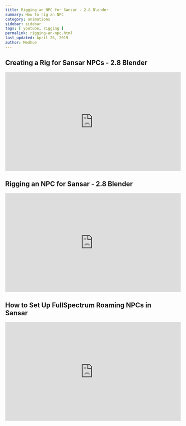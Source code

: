 ```yaml
---
title: Rigging an NPC for Sansar - 2.8 Blender
summary: How to rig an NPC
category: animations
sidebar: sidebar
tags: [ youtube, rigging ]
permalink: rigging-an-npc.html
last_updated: April 26, 2019
author: Medhue
---
```

## Creating a Rig for Sansar NPCs - 2.8 Blender

<iframe width="560" height="315" src="https://www.youtube.com/embed/Jg307jSZoDY" frameborder="0" allow="accelerometer; autoplay; encrypted-media; gyroscope; picture-in-picture" allowfullscreen></iframe>

## Rigging an NPC for Sansar - 2.8 Blender

<iframe width="560" height="315" src="https://www.youtube.com/embed/jYtm8wHVmfE" frameborder="0" allow="accelerometer; autoplay; encrypted-media; gyroscope; picture-in-picture" allowfullscreen></iframe>


## How to Set Up FullSpectrum Roaming NPCs in Sansar

<iframe width="560" height="315" src="https://www.youtube.com/embed/8C1zKSzDDRI" frameborder="0" allow="accelerometer; autoplay; encrypted-media; gyroscope; picture-in-picture" allowfullscreen></iframe>